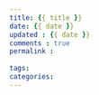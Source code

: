 ```yaml
---
title: {{ title }}
date: {{ date }}
updated : {{ date }}
comments : true
permalink : 
	
tags:
categories:
---
```

